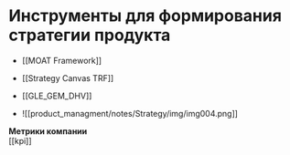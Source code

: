 
# Инструменты для формирования стратегии продукта

* [[MOAT Framework]]
* [[Strategy Canvas TRF]]
* [[GLE_GEM_DHV]]

* ![[product_managment/notes/Strategy/img/img004.png]]  
  
**Метрики компании**  
[[kpi]]